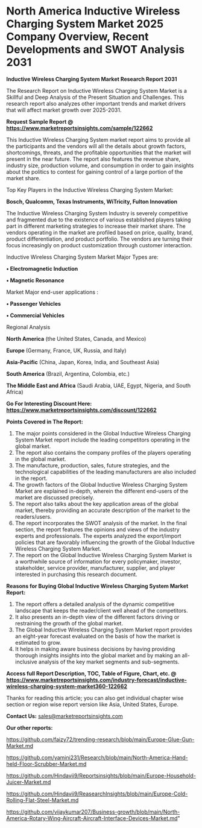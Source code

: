 # North America Inductive Wireless Charging System Market 2025 Company Overview, Recent Developments and SWOT Analysis 2031

<strong>Inductive Wireless Charging System Market Research Report 2031</strong>

The Research Report on Inductive Wireless Charging System Market is a Skillful and Deep Analysis of the Present Situation and Challenges. This research report also analyzes other important trends and market drivers that will affect market growth over 2025-2031.

<strong>Request Sample Report @ <a href=https://www.marketreportsinsights.com/sample/122662>https://www.marketreportsinsights.com/sample/122662</a></strong>

This Inductive Wireless Charging System market report aims to provide all the participants and the vendors will all the details about growth factors, shortcomings, threats, and the profitable opportunities that the market will present in the near future. The report also features the revenue share, industry size, production volume, and consumption in order to gain insights about the politics to contest for gaining control of a large portion of the market share.

Top Key Players in the Inductive Wireless Charging System Market:

<strong>Bosch, Qualcomm, Texas Instruments, WiTricity, Fulton Innovation</strong>

The Inductive Wireless Charging System Industry is severely competitive and fragmented due to the existence of various established players taking part in different marketing strategies to increase their market share. The vendors operating in the market are profiled based on price, quality, brand, product differentiation, and product portfolio. The vendors are turning their focus increasingly on product customization through customer interaction.

Inductive Wireless Charging System Market Major Types are:

<strong>• Electromagnetic Induction

• Magnetic Resonance</strong>

Market Major end-user applications :

<strong>• Passenger Vehicles

• Commercial Vehicles</strong>

Regional Analysis

</u><strong><b>North America</b></strong> (the United States, Canada, and Mexico)

<strong><b>Europe </b></strong>(Germany, France, UK, Russia, and Italy)

<strong><b>Asia-Pacific</b></strong> (China, Japan, Korea, India, and Southeast Asia)

<strong><b>South America</b></strong> (Brazil, Argentina, Colombia, etc.)

<strong><b>The Middle East and Africa</b></strong> (Saudi Arabia, UAE, Egypt, Nigeria, and South Africa)

<strong>Go For Interesting Discount Here: <a href=https://www.marketreportsinsights.com/discount/122662>https://www.marketreportsinsights.com/discount/122662</a></strong>

<strong>Points Covered in The Report:</strong>
<ol>
  <li>The major points considered in the Global Inductive Wireless Charging System Market report include the leading competitors operating in the global market.</li>
  <li>The report also contains the company profiles of the players operating in the global market.</li>
  <li>The manufacture, production, sales, future strategies, and the technological capabilities of the leading manufacturers are also included in the report.</li>
  <li>The growth factors of the Global Inductive Wireless Charging System Market are explained in-depth, wherein the different end-users of the market are discussed precisely.</li>
  <li>The report also talks about the key application areas of the global market, thereby providing an accurate description of the market to the readers/users.</li>
  <li>The report incorporates the SWOT analysis of the market. In the final section, the report features the opinions and views of the industry experts and professionals. The experts analyzed the export/import policies that are favorably influencing the growth of the Global Inductive Wireless Charging System Market.</li>
  <li>The report on the Global Inductive Wireless Charging System Market is a worthwhile source of information for every policymaker, investor, stakeholder, service provider, manufacturer, supplier, and player interested in purchasing this research document.</li>
</ol>
<strong>Reasons for Buying Global Inductive Wireless Charging System Market Report:</strong>

<ol>
  <li>The report offers a detailed analysis of the dynamic competitive landscape that keeps the reader/client well ahead of the competitors.</li>
  <li>It also presents an in-depth view of the different factors driving or restraining the growth of the global market.</li>
  <li>The Global Inductive Wireless Charging System Market report provides an eight-year forecast evaluated on the basis of how the market is estimated to grow.</li>
  <li>It helps in making aware business decisions by having providing thorough insights insights into the global market and by making an all-inclusive analysis of the key market segments and sub-segments.</li>
</ol>
<strong>Access full Report Description, TOC, Table of Figure, Chart, etc. @ <a href=https://www.marketreportsinsights.com/industry-forecast/inductive-wireless-charging-system-market360-122662>https://www.marketreportsinsights.com/industry-forecast/inductive-wireless-charging-system-market360-122662</a></strong>


Thanks for reading this article; you can also get individual chapter wise section or region wise report version like Asia, United States, Europe.

<strong>Contact Us:</strong>
sales@marketreportsinsights.com

<strong>Our other reports:</strong>

<a href=https://github.com/faizy72/trending-research/blob/main/Europe-Glue-Gun-Market.md>https://github.com/faizy72/trending-research/blob/main/Europe-Glue-Gun-Market.md</a>

<a href=https://github.com/yamini231/Research/blob/main/North-America-Hand-held-Floor-Scrubber-Market.md>https://github.com/yamini231/Research/blob/main/North-America-Hand-held-Floor-Scrubber-Market.md</a>

<a href=https://github.com/Hindavii9/Reportsinsights/blob/main/Europe-Household-Juicer-Market.md>https://github.com/Hindavii9/Reportsinsights/blob/main/Europe-Household-Juicer-Market.md</a>

<a href=https://github.com/Hindavii9/ReasearchInsights/blob/main/Europe-Cold-Rolling-Flat-Steel-Market.md>https://github.com/Hindavii9/ReasearchInsights/blob/main/Europe-Cold-Rolling-Flat-Steel-Market.md</a>

<a href=https://github.com/vijaykumar207/Business-growth/blob/main/North-America-Rotary-Wing-Aircraft-Aircraft-Interface-Devices-Market.md>https://github.com/vijaykumar207/Business-growth/blob/main/North-America-Rotary-Wing-Aircraft-Aircraft-Interface-Devices-Market.md</a>"
